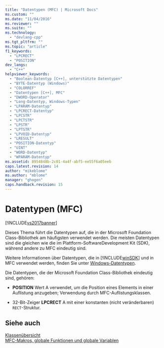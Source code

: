 ```yaml
---
title: "Datentypen (MFC) | Microsoft Docs"
ms.custom: ""
ms.date: "11/04/2016"
ms.reviewer: ""
ms.suite: ""
ms.technology: 
  - "devlang-cpp"
ms.tgt_pltfrm: ""
ms.topic: "article"
f1_keywords: 
  - "LPCRECT"
  - "POSITION"
dev_langs: 
  - "C++"
helpviewer_keywords: 
  - "Boolean-Datentyp [C++], unterstützte Datentypen"
  - "BYTE-Datentyp (Windows)"
  - "COLORREF"
  - "Datentypen [C++], MFC"
  - "DWORD-Operator"
  - "Long-Datentyp, Windows-Typen"
  - "LPARAM-Datentyp"
  - "LPCRECT-Datentyp"
  - "LPCSTR"
  - "LPCTSTR"
  - "LPSTR"
  - "LPTSTR"
  - "LPVOID-Datentyp"
  - "LRESULT"
  - "POSITION-Datentyp"
  - "UINT"
  - "WORD-Datentyp"
  - "WPARAM-Datentyp"
ms.assetid: 8954848b-2c01-4a4f-abf5-ee55f6a05eeb
caps.latest.revision: 14
author: "mikeblome"
ms.author: "mblome"
manager: "ghogen"
caps.handback.revision: 15
---
```

# Datentypen (MFC)
[!INCLUDE[vs2017banner](../../assembler/inline/includes/vs2017banner.md)]

Dieses Thema führt die Datentypen auf, die in der Microsoft Foundation Class\-Bibliothek am häufigsten verwendet werden.  Die meisten Datentypen sind die gleichen wie die im Plattform\-SoftwareDevelopment Kit \(SDK\), während andere zu MFC eindeutig sind.  
  
 Weitere Informationen über Datentypen, die in [!INCLUDE[winSDK](../../atl/includes/winsdk_md.md)] und in MFC verwendet werden, finden Sie unter [Windows\-Datentypen](http://msdn.microsoft.com/library/windows/desktop/aa383751).  
  
 Die Datentypen, die der Microsoft Foundation Class\-Bibliothek eindeutig sind, gehören:  
  
-   **POSITION** Wert A verwendet, um die Position eines Elements in einer Auflistung anzugeben; Verwendung durch MFC\-Auflistungsklassen.  
  
-   32\-Bit\-Zeiger **LPCRECT** A mit einer konstanten \(nicht veränderbaren\) `RECT`\-Struktur.  
  
## Siehe auch  
 [Klassenübersicht](../../mfc/class-library-overview.md)   
 [MFC\-Makros, globale Funktionen und globale Variablen](../../mfc/reference/mfc-macros-and-globals.md)